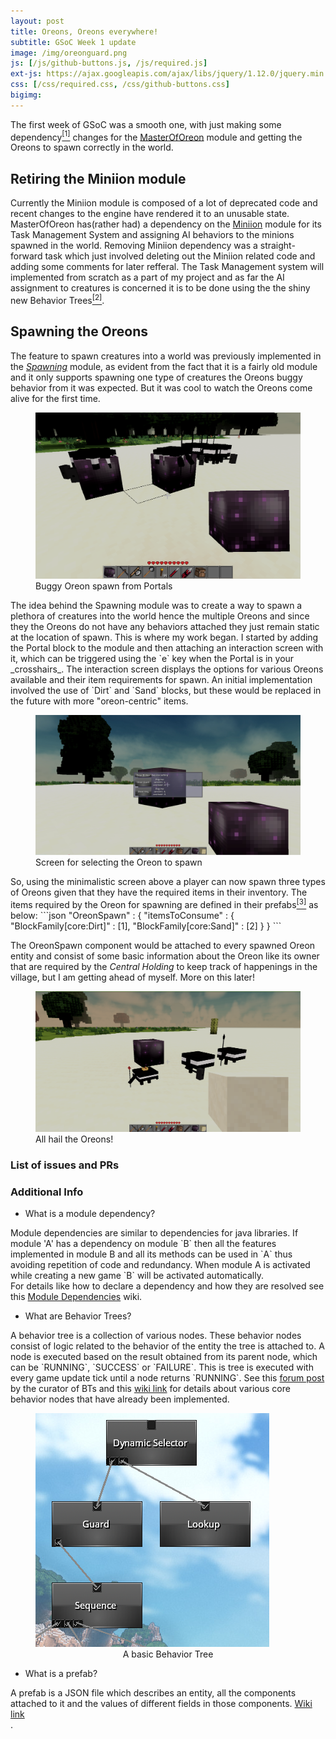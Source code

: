 ```yaml
---
layout: post
title: Oreons, Oreons everywhere!
subtitle: GSoC Week 1 update
image: /img/oreonguard.png
js: [/js/github-buttons.js, /js/required.js]
ext-js: https://ajax.googleapis.com/ajax/libs/jquery/1.12.0/jquery.min.js
css: [/css/required.css, /css/github-buttons.css]
bigimg:
---
```

The first week of GSoC was a smooth one, with just making some dependency<a href="#dependency"><sup>[1]</sup></a> changes for the [MasterOfOreon](https://github.com/Terasology/MasterOfOreon) module and getting the Oreons to spawn correctly in the world.
## Retiring the Miniion module
Currently the Miniion module is composed of a lot of deprecated code and recent changes to the engine have rendered it to an unusable state.
MasterOfOreon has(rather had) a dependency on the [Miniion](https://github.com/Terasology/Miniion) module for its Task Management System and
assigning AI behaviors to the minions spawned in the world. Removing Miniion dependency
was a straight-forward task which just involved deleting out the Miniion related code
and adding some comments for later refferal. The Task Management system will implemented
from scratch as a part of my project and as far the AI assignment to creatures is concerned
it is to be done using the the shiny new Behavior Trees<a href="#BTs"><sup>[2]</sup></a>.

## Spawning the Oreons
The feature to spawn creatures into a world was previously implemented in the
_[Spawning](https://github.com/Terasology/Spawning)_ module, as evident from the
fact that it is a fairly old module and it only supports spawning one type of creatures the Oreons buggy behavior from
it was expected. But it was cool to watch the Oreons come alive for the first time.
<figure>
<img src="/img/spawning.png" alt="spawning">
<figcaption>Buggy Oreon spawn from Portals</figcaption>
</figure>
The idea behind the Spawning module was to create a way to spawn a plethora of creatures
into the world hence the multiple Oreons and since they the Oreons do not have any behaviors
attached they just remain static at the location of spawn.
This is where my work began. I started by adding the Portal block to the module and then
attaching an interaction screen with it, which can be triggered using the `e` key when the
Portal is in your _crosshairs_. The interaction screen displays the options for various Oreons
available and their item requirements for spawn. An initial implementation involved the
use of `Dirt` and `Sand` blocks, but these would be replaced in the future with more "oreon-centric"
items.
<figure>
<img src="/img/interactionscreen.jpg" alt="interactionscreen">
<figcaption>Screen for selecting the Oreon to spawn</figcaption>
</figure>
So, using the minimalistic screen above a player can now spawn three types of Oreons given
that they have the required items in their inventory. The items required by the Oreon for
spawning are defined in their prefabs<a href="#prefabs"><sup>[3]</sup></a> as below:
```json
"OreonSpawn" : {
         "itemsToConsume" : {
             "BlockFamily[core:Dirt]" : [1],
             "BlockFamily[core:Sand]" : [2]
         }
 }
```

The OreonSpawn component would be attached to every spawned Oreon entity and consist of some basic
information about the Oreon like its owner that are required by the _Central Holding_ to keep track
of happenings in the village, but I am getting ahead of myself. More on this later!
<figure>
<img src="/img/oreonsspawned.png" alt="oreons spawned">
<figcaption>All hail the Oreons!</figcaption>
</figure>

### List of issues and PRs
<div class="github-button" url="https://github.com/Terasology/MasterOfOreon/issues/3"></div>
<div class="github-button" url="https://github.com/Terasology/MasterOfOreon/issues/4"></div>
<div class="github-button" url="https://github.com/Terasology/MasterOfOreon/pull/6"></div>

### Additional Info
      
<div class="collapsiblecontainer">
<div id="dependency" class="collapsibleheader">

+ What is a module dependency?

</div>
<div class="collapsiblecontent">
Module dependencies are similar to dependencies for java libraries. If module
'A' has a dependency on module `B` then all the features implemented in module B and
 all its methods can be used in `A` thus avoiding repetition of code and redundancy. When module A is activated while creating
a new game `B` will be activated automatically.<br>
For details like how to declare a dependency and how they are resolved see this
<a href="https://github.com/MovingBlocks/Terasology/wiki/Module-Dependencies">
Module Dependencies</a> wiki.
</div>
</div>
      
<div class="collapsiblecontainer">
<div id="BTs" class="collapsibleheader">

+ What are Behavior Trees?

</div>
<div class="collapsiblecontent">
A behavior tree is a collection of various nodes. These behavior nodes consist of logic related to the behavior of the entity the tree is attached to. A node 
is executed based on the result obtained from its parent node, which can be `RUNNING`, `SUCCESS` or `FAILURE`. This is tree is executed with every game
update tick until a node returns `RUNNING`. See this <a href="https://forum.terasology.org/threads/behavior-trees.882">forum post</a> by the curator of BTs and this
<a href="https://www.github.com/Terasology/Behaviors/wiki">wiki link</a> for details about various core behavior nodes that have already been implemented.
 <figure>
 <img src="/img/basicbehaviortree.png" alt="behaviortree">
 <figcaption align="center">A basic Behavior Tree</figcaption>
 </figure>
</div>
</div>
      
<div class="collapsiblecontainer">
<div id="prefabs" class="collapsibleheader">
      
+ What is a prefab?
</div>
<div class="collapsiblecontent">
A prefab is a JSON file which describes an entity, all the components attached to it and the values of different fields in those components.
 <a href="https://github.com/MovingBlocks/Terasology/wiki/Entity-System-Architecture#prefabs">
 Wiki link</a>
</div>
</div>
.  
  